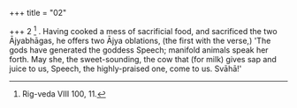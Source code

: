 +++
title = "02"

+++
2 [^1] . Having cooked a mess of sacrificial food, and sacrificed the two Ājyabhāgas, he offers two Ājya oblations, (the first with the verse,) 'The gods have generated the goddess Speech; manifold animals speak her forth. May she, the sweet-sounding, the cow that (for milk) gives sap and juice to us, Speech, the highly-praised one, come to us. Svāhā!'


[^1]:  Rig-veda VIII 100, 11.

